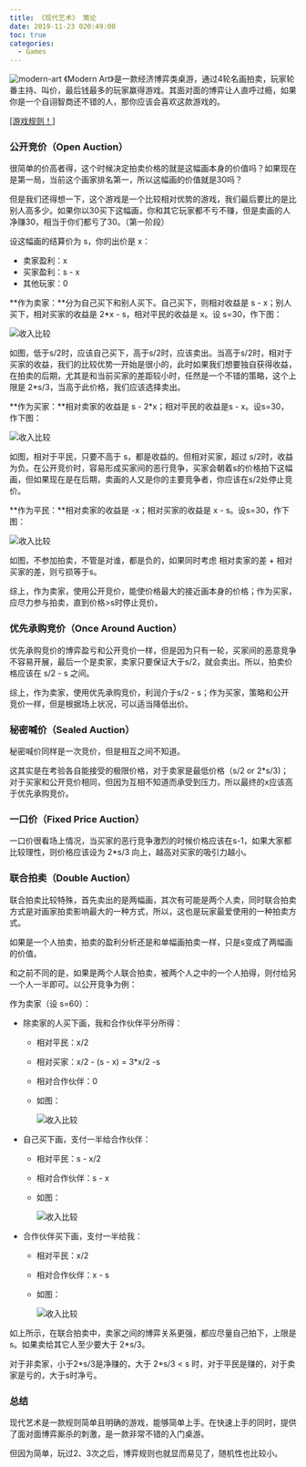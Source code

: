 ```yaml
---
title: 《现代艺术》 策论
date: 2019-11-23 020:49:00
toc: true
categories:
  - Games
---
```

  ![modern-art](/images/modern_art/modern_art.jpg)
《Modern Art》是一款经济博弈类桌游，通过4轮名画拍卖，玩家轮番主持、叫价，最后钱最多的玩家赢得游戏。其面对面的博弈让人直呼过瘾，如果你是一个自诩智商还不错的人，那你应该会喜欢这款游戏的。

<!--more-->

  [[游戏规则！]](/images/modern_art/modern_art_rules.doc)

### 公开竞价（Open Auction）

很简单的价高者得，这个时候决定拍卖价格的就是这幅画本身的价值吗？如果现在是第一局，当前这个画家排名第一，所以这幅画的价值就是30吗？

但是我们还得想一下，这个游戏是一个比较相对优势的游戏，我们最后要比的是比别人高多少。如果你以30买下这幅画，你和其它玩家都不亏不赚，但是卖画的人净赚30，相当于你们都亏了30。（第一阶段）

设这幅画的结算价为 s，你的出价是 x：

* 卖家盈利：x
* 买家盈利：s - x
* 其他玩家：0

**作为卖家：**分为自己买下和别人买下。自己买下，则相对收益是 s - x；别人买下，相对买家的收益是 2\*x - s，相对平民的收益是 x。设 s=30，作下图：

  ![收入比较](/images/modern_art/seller_income.png)

如图，低于s/2时，应该自己买下，高于s/2时，应该卖出。当高于s/2时，相对于买家的收益，我们的比较优势一开始是很小的，此时如果我们想要独自获得收益，在拍卖的后期，尤其是和当前买家的差距较小时，任然是一个不错的策略，这个上限是 2\*s/3，当高于此价格，我们应该选择卖出。

**作为买家：**相对卖家的收益是 s - 2\*x；相对平民的收益是s - x。设s=30，作下图：

  ![收入比较](/images/modern_art/buyer_income.png)

如图，相对于平民，只要不高于 s，都是收益的。但相对买家，超过 s/2时，收益为负。在公开竞价时，容易形成买家间的恶行竞争，买家会朝着s的价格拍下这幅画，但如果现在是在后期，卖画的人又是你的主要竞争者，你应该在s/2处停止竞价。

**作为平民：**相对卖家的收益是 -x；相对买家的收益是 x - s。设s=30，作下图：

  ![收入比较](/images/modern_art/ping_income.png)

如图，不参加拍卖，不管是对谁，都是负的，如果同时考虑 相对卖家的差 + 相对买家的差，则亏损等于s。

综上，作为卖家，使用公开竞价，能使价格最大的接近画本身的价格；作为买家，应尽力参与拍卖，直到价格>s时停止竞价。



### 优先承购竞价（Once Around Auction）

优先承购竞价的博弈盈亏和公开竞价一样，但是因为只有一轮，买家间的恶意竞争不容易开展，最后一个是卖家，卖家只要保证大于s/2，就会卖出。所以，拍卖价格应该在 s/2 - s 之间。

综上，作为卖家，使用优先承购竞价，利润介于s/2 - s；作为买家，策略和公开竞价一样，但是根据场上状况，可以适当降低出价。



### 秘密喊价（Sealed Auction）

秘密喊价同样是一次竞价，但是相互之间不知道。

这其实是在考验各自能接受的极限价格，对于卖家是最低价格（s/2 or 2\*s/3)；对于买家和公开竞价相同，但因为互相不知道而承受到压力，所以最终的x应该高于优先承购竞价。



### 一口价（Fixed Price Auction）

一口价很看场上情况，当买家的恶行竞争激烈的时候价格应该在s-1，如果大家都比较理性，则价格应该设为 2\*s/3 向上，越高对买家的吸引力越小。



### 联合拍卖（Double Auction）

联合拍卖比较特殊，首先卖出的是两幅画，其次有可能是两个人卖，同时联合拍卖方式是对画家拍卖影响最大的一种方式，所以，这也是玩家最爱使用的一种拍卖方式。

如果是一个人拍卖，拍卖的盈利分析还是和单幅画拍卖一样，只是s变成了两幅画的价值。

和之前不同的是，如果是两个人联合拍卖，被两个人之中的一个人拍得，则付给另一个人一半即可。以公开竞争为例：

作为卖家（设 s=60）：

* 除卖家的人买下画，我和合作伙伴平分所得：

  * 相对平民：x/2
  * 相对买家：x/2 - (s - x) = 3\*x/2 -s
  * 相对合作伙伴：0
  * 如图：

    ![收入比较](/images/modern_art/double_others.png)

* 自己买下画，支付一半给合作伙伴：

  * 相对平民：s - x/2
  * 相对合作伙伴：s - x
  * 如图：

    ![收入比较](/images/modern_art/double_ourself.png)

* 合作伙伴买下画，支付一半给我：

  * 相对平民：x/2
  * 相对合作伙伴：x - s
  * 如图：

    ![收入比较](/images/modern_art/double_partner.png)

如上所示，在联合拍卖中，卖家之间的博弈关系更强，都应尽量自己拍下，上限是s。如果卖给其它人至少要大于 2\*s/3。

对于非卖家，小于2\*s/3是净赚的，大于 2\*s/3 < s 时，对于平民是赚的，对于卖家是亏的，大于s时净亏。



### 总结

现代艺术是一款规则简单且明确的游戏，能够简单上手。在快速上手的同时，提供了面对面博弈厮杀的刺激，是一款非常不错的入门桌游。

但因为简单，玩过2、3次之后，博弈规则也就显而易见了，随机性也比较小。
